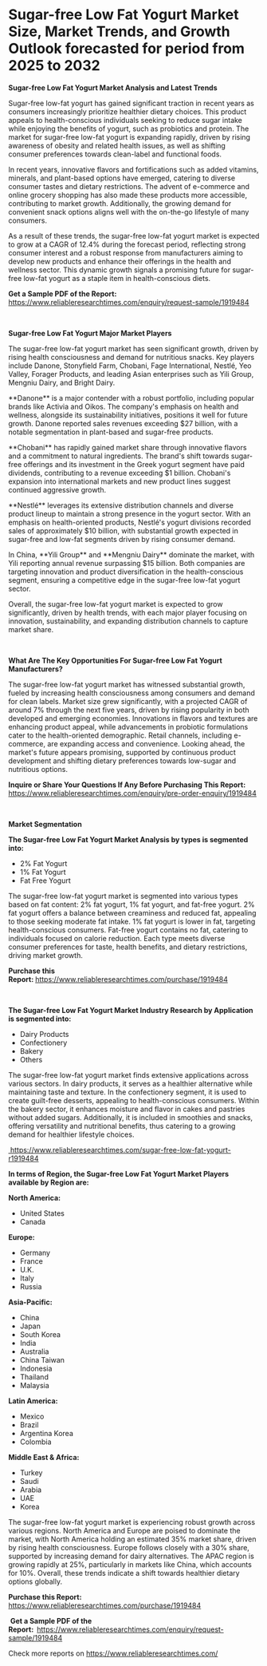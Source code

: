 <p><h1>Sugar-free Low Fat Yogurt Market Size, Market Trends, and Growth Outlook forecasted for period from 2025 to 2032</h1></p><p><strong>Sugar-free Low Fat Yogurt Market Analysis and Latest Trends</strong></p>
<p><p>Sugar-free low-fat yogurt has gained significant traction in recent years as consumers increasingly prioritize healthier dietary choices. This product appeals to health-conscious individuals seeking to reduce sugar intake while enjoying the benefits of yogurt, such as probiotics and protein. The market for sugar-free low-fat yogurt is expanding rapidly, driven by rising awareness of obesity and related health issues, as well as shifting consumer preferences towards clean-label and functional foods.</p><p>In recent years, innovative flavors and fortifications such as added vitamins, minerals, and plant-based options have emerged, catering to diverse consumer tastes and dietary restrictions. The advent of e-commerce and online grocery shopping has also made these products more accessible, contributing to market growth. Additionally, the growing demand for convenient snack options aligns well with the on-the-go lifestyle of many consumers.</p><p>As a result of these trends, the sugar-free low-fat yogurt market is expected to grow at a CAGR of 12.4% during the forecast period, reflecting strong consumer interest and a robust response from manufacturers aiming to develop new products and enhance their offerings in the health and wellness sector. This dynamic growth signals a promising future for sugar-free low-fat yogurt as a staple item in health-conscious diets.</p></p>
<p><strong>Get a Sample PDF of the Report:&nbsp;</strong> <a href="https://www.reliableresearchtimes.com/enquiry/request-sample/1919484?utm_campaign=3317&utm_medium=2&utm_source=Github&utm_content=ia&utm_term=07042025&utm_id=sugar-free-low-fat-yogurt">https://www.reliableresearchtimes.com/enquiry/request-sample/1919484</a></p>
<p>&nbsp;</p>
<p><strong>Sugar-free Low Fat Yogurt Major Market Players</strong></p>
<p><p>The sugar-free low-fat yogurt market has seen significant growth, driven by rising health consciousness and demand for nutritious snacks. Key players include Danone, Stonyfield Farm, Chobani, Fage International, Nestlé, Yeo Valley, Forager Products, and leading Asian enterprises such as Yili Group, Mengniu Dairy, and Bright Dairy.</p><p>**Danone** is a major contender with a robust portfolio, including popular brands like Activia and Oikos. The company's emphasis on health and wellness, alongside its sustainability initiatives, positions it well for future growth. Danone reported sales revenues exceeding $27 billion, with a notable segmentation in plant-based and sugar-free products.</p><p>**Chobani** has rapidly gained market share through innovative flavors and a commitment to natural ingredients. The brand's shift towards sugar-free offerings and its investment in the Greek yogurt segment have paid dividends, contributing to a revenue exceeding $1 billion. Chobani's expansion into international markets and new product lines suggest continued aggressive growth.</p><p>**Nestlé** leverages its extensive distribution channels and diverse product lineup to maintain a strong presence in the yogurt sector. With an emphasis on health-oriented products, Nestlé's yogurt divisions recorded sales of approximately $10 billion, with substantial growth expected in sugar-free and low-fat segments driven by rising consumer demand.</p><p>In China, **Yili Group** and **Mengniu Dairy** dominate the market, with Yili reporting annual revenue surpassing $15 billion. Both companies are targeting innovation and product diversification in the health-conscious segment, ensuring a competitive edge in the sugar-free low-fat yogurt sector.</p><p>Overall, the sugar-free low-fat yogurt market is expected to grow significantly, driven by health trends, with each major player focusing on innovation, sustainability, and expanding distribution channels to capture market share.</p></p>
<p>&nbsp;</p>
<p><strong>What Are The Key Opportunities For Sugar-free Low Fat Yogurt Manufacturers?</strong></p>
<p><p>The sugar-free low-fat yogurt market has witnessed substantial growth, fueled by increasing health consciousness among consumers and demand for clean labels. Market size grew significantly, with a projected CAGR of around 7% through the next five years, driven by rising popularity in both developed and emerging economies. Innovations in flavors and textures are enhancing product appeal, while advancements in probiotic formulations cater to the health-oriented demographic. Retail channels, including e-commerce, are expanding access and convenience. Looking ahead, the market's future appears promising, supported by continuous product development and shifting dietary preferences towards low-sugar and nutritious options.</p></p>
<p><strong>Inquire or Share Your Questions If Any Before Purchasing This Report:</strong> <a href="https://www.reliableresearchtimes.com/enquiry/pre-order-enquiry/1919484?utm_campaign=3317&utm_medium=2&utm_source=Github&utm_content=ia&utm_term=07042025&utm_id=sugar-free-low-fat-yogurt">https://www.reliableresearchtimes.com/enquiry/pre-order-enquiry/1919484</a></p>
<p>&nbsp;</p>
<p><strong>Market Segmentation</strong></p>
<p><strong>The Sugar-free Low Fat Yogurt Market Analysis by types is segmented into:</strong></p>
<p><ul><li>2% Fat Yogurt</li><li>1% Fat Yogurt</li><li>Fat Free Yogurt</li></ul></p>
<p><p>The sugar-free low-fat yogurt market is segmented into various types based on fat content: 2% fat yogurt, 1% fat yogurt, and fat-free yogurt. 2% fat yogurt offers a balance between creaminess and reduced fat, appealing to those seeking moderate fat intake. 1% fat yogurt is lower in fat, targeting health-conscious consumers. Fat-free yogurt contains no fat, catering to individuals focused on calorie reduction. Each type meets diverse consumer preferences for taste, health benefits, and dietary restrictions, driving market growth.</p></p>
<p><strong>Purchase this Report:&nbsp;</strong><a href="https://www.reliableresearchtimes.com/purchase/1919484?utm_campaign=3317&utm_medium=2&utm_source=Github&utm_content=ia&utm_term=07042025&utm_id=sugar-free-low-fat-yogurt">https://www.reliableresearchtimes.com/purchase/1919484</a></p>
<p>&nbsp;</p>
<p><strong>The Sugar-free Low Fat Yogurt Market Industry Research by Application is segmented into:</strong></p>
<p><ul><li>Dairy Products</li><li>Confectionery</li><li>Bakery</li><li>Others</li></ul></p>
<p><p>The sugar-free low-fat yogurt market finds extensive applications across various sectors. In dairy products, it serves as a healthier alternative while maintaining taste and texture. In the confectionery segment, it is used to create guilt-free desserts, appealing to health-conscious consumers. Within the bakery sector, it enhances moisture and flavor in cakes and pastries without added sugars. Additionally, it is included in smoothies and snacks, offering versatility and nutritional benefits, thus catering to a growing demand for healthier lifestyle choices.</p></p>
<p><a href="https://www.reliableresearchtimes.com/sugar-free-low-fat-yogurt-r1919484?utm_campaign=3317&utm_medium=2&utm_source=Github&utm_content=ia&utm_term=07042025&utm_id=sugar-free-low-fat-yogurt">&nbsp;https://www.reliableresearchtimes.com/sugar-free-low-fat-yogurt-r1919484</a></p>
<p><strong>In terms of Region, the Sugar-free Low Fat Yogurt Market Players available by Region are:</strong></p>
<p>
    <p> <strong> North America: </strong>
        <ul>
            <li>United States</li>
            <li>Canada</li>
        </ul>
        </p> 
    <p> <strong> Europe: </strong>
        <ul>
            <li>Germany</li>
            <li>France</li>
            <li>U.K.</li>
            <li>Italy</li>
            <li>Russia</li>
        </ul>
        </p> 
    <p> <strong> Asia-Pacific: </strong>
        <ul>
            <li>China</li>
            <li>Japan</li>
            <li>South Korea</li>
            <li>India</li>
            <li>Australia</li>
            <li>China Taiwan</li>
            <li>Indonesia</li>
            <li>Thailand</li>
            <li>Malaysia</li>
        </ul>
        </p> 
    <p> <strong> Latin America: </strong>
        <ul>
            <li>Mexico</li>
            <li>Brazil</li>
            <li>Argentina Korea</li>
            <li>Colombia</li>
        </ul>
        </p> 
    <p> <strong> Middle East & Africa: </strong>
        <ul>
            <li>Turkey</li>
            <li>Saudi</li>
            <li>Arabia</li>
            <li>UAE</li>
            <li>Korea</li>
        </ul>
    </p>
    </p>
<p><p>The sugar-free low-fat yogurt market is experiencing robust growth across various regions. North America and Europe are poised to dominate the market, with North America holding an estimated 35% market share, driven by rising health consciousness. Europe follows closely with a 30% share, supported by increasing demand for dairy alternatives. The APAC region is growing rapidly at 25%, particularly in markets like China, which accounts for 10%. Overall, these trends indicate a shift towards healthier dietary options globally.</p></p>
<p><strong>Purchase this Report: </strong><a href="https://www.reliableresearchtimes.com/purchase/1919484?utm_campaign=3317&utm_medium=2&utm_source=Github&utm_content=ia&utm_term=07042025&utm_id=sugar-free-low-fat-yogurt">https://www.reliableresearchtimes.com/purchase/1919484</a></p>
<p>&nbsp;<strong>Get a Sample PDF of the Report:&nbsp;&nbsp;</strong><a href="https://www.reliableresearchtimes.com/enquiry/request-sample/1919484?utm_campaign=3317&utm_medium=2&utm_source=Github&utm_content=ia&utm_term=07042025&utm_id=sugar-free-low-fat-yogurt">https://www.reliableresearchtimes.com/enquiry/request-sample/1919484</a></p>
<p><strong></strong></p>
<p>Check more reports on <a href="https://www.reliableresearchtimes.com/?utm_campaign=3317&utm_medium=2&utm_source=Github&utm_content=ia&utm_term=07042025&utm_id=sugar-free-low-fat-yogurt">https://www.reliableresearchtimes.com/</a></p>